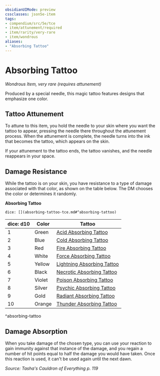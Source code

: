 ```yaml
---
obsidianUIMode: preview
cssclasses: json5e-item
tags:
- compendium/src/5e/tce
- item/attunement/required
- item/rarity/very-rare
- item/wondrous
aliases: 
- "Absorbing Tattoo"
---
```

# Absorbing Tattoo
*Wondrous Item, very rare (requires attunement)*  


Produced by a special needle, this magic tattoo features designs that emphasize one color.

## Tattoo Attunement

To attune to this item, you hold the needle to your skin where you want the tattoo to appear, pressing the needle there throughout the attunement process. When the attunement is complete, the needle turns into the ink that becomes the tattoo, which appears on the skin.

If your attunement to the tattoo ends, the tattoo vanishes, and the needle reappears in your space.

## Damage Resistance

While the tattoo is on your skin, you have resistance to a type of damage associated with that color, as shown on the table below. The DM chooses the color or determines it randomly.

**Absorbing Tattoo**

`dice: [](absorbing-tattoo-tce.md#^absorbing-tattoo)`

| dice: d10 | Color | Tattoo |
|-----------|-------|--------|
| 1 | Green | [Acid Absorbing Tattoo](compendium/items/acid-absorbing-tattoo-tce.md) |
| 2 | Blue | [Cold Absorbing Tattoo](compendium/items/cold-absorbing-tattoo-tce.md) |
| 3 | Red | [Fire Absorbing Tattoo](compendium/items/fire-absorbing-tattoo-tce.md) |
| 4 | White | [Force Absorbing Tattoo](compendium/items/force-absorbing-tattoo-tce.md) |
| 5 | Yellow | [Lightning Absorbing Tattoo](compendium/items/lightning-absorbing-tattoo-tce.md) |
| 6 | Black | [Necrotic Absorbing Tattoo](compendium/items/necrotic-absorbing-tattoo-tce.md) |
| 7 | Violet | [Poison Absorbing Tattoo](compendium/items/poison-absorbing-tattoo-tce.md) |
| 8 | Silver | [Psychic Absorbing Tattoo](compendium/items/psychic-absorbing-tattoo-tce.md) |
| 9 | Gold | [Radiant Absorbing Tattoo](compendium/items/radiant-absorbing-tattoo-tce.md) |
| 10 | Orange | [Thunder Absorbing Tattoo](compendium/items/thunder-absorbing-tattoo-tce.md) |
^absorbing-tattoo

## Damage Absorption

When you take damage of the chosen type, you can use your reaction to gain immunity against that instance of the damage, and you regain a number of hit points equal to half the damage you would have taken. Once this reaction is used, it can't be used again until the next dawn.

*Source: Tasha's Cauldron of Everything p. 119*